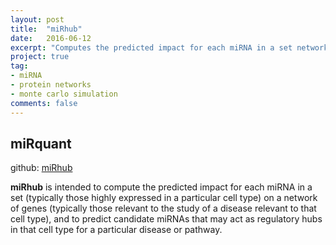 ```yaml
---
layout: post
title:  "miRhub"
date:   2016-06-12
excerpt: "Computes the predicted impact for each miRNA in a set network genes"
project: true
tag:
- miRNA 
- protein networks
- monte carlo simulation
comments: false
---
```


## miRquant

github: [miRhub](https://github.com/Sethupathy-Lab/miRhub)

**miRhub** is intended to compute the predicted impact for each miRNA in a set (typically those highly expressed in a particular cell type) on a network of genes (typically those relevant to the study of a disease relevant to that cell type), and to predict candidate miRNAs that may act as regulatory hubs in that cell type for a particular disease or pathway.
